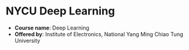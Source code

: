 # NYCU Deep Learning
- **Course name**: Deep Learning
- **Offered by**: Institute of Electronics, National Yang Ming Chiao Tung University

